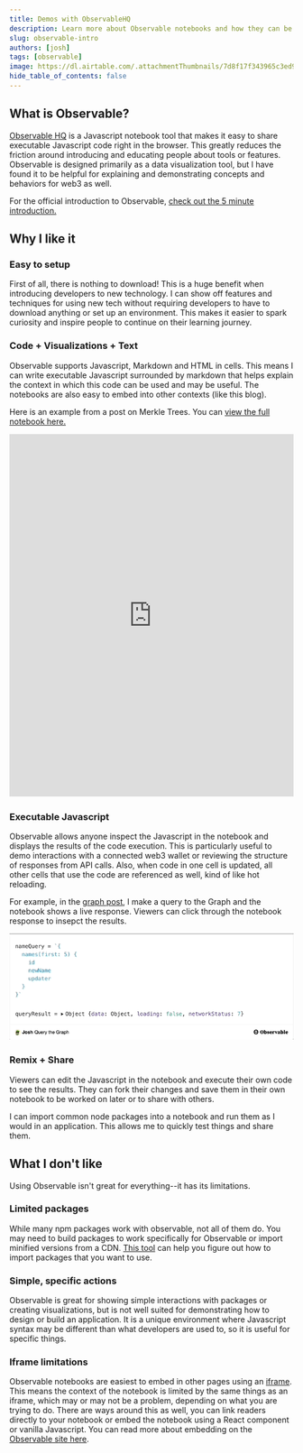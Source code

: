 ```yaml
---
title: Demos with ObservableHQ
description: Learn more about Observable notebooks and how they can be used in a blog
slug: observable-intro
authors: [josh]
tags: [observable]
image: https://dl.airtable.com/.attachmentThumbnails/7d8f17f343965c3ed93eafadc818c0f5/427cd0fe
hide_table_of_contents: false
---
```


## What is Observable?

[Observable HQ](https://observablehq.com/) is a Javascript notebook tool that makes it easy to share executable Javascript code right in the browser. This greatly reduces the friction around introducing and educating people about tools or features. Observable is designed primarily as a data visualization tool, but I have found it to be helpful for explaining and demonstrating concepts and behaviors for web3 as well.

For the official introduction to Observable, [check out the 5 minute introduction.](https://observablehq.com/@observablehq/five-minute-introduction?collection=@observablehq/introduction)

## Why I like it

### Easy to setup

First of all, there is nothing to download! This is a huge benefit when introducing developers to new technology. I can show off features and techniques for using new tech without requiring developers to have to download anything or set up an environment. This makes it easier to spark curiosity and inspire people to continue on their learning journey.

<!--truncate-->

### Code + Visualizations + Text

Observable supports Javascript, Markdown and HTML in cells. This means I can write executable Javascript surrounded by markdown that helps explain the context in which this code can be used and may be useful. The notebooks are also easy to embed into other contexts (like this blog).

Here is an example from a post on Merkle Trees. You can [view the full notebook here.](https://observablehq.com/@critesjosh/merkle-trees)

<iframe width="100%" height="643" frameborder="0" className="observable-notebook"
  src="https://observablehq.com/embed/@critesjosh/merkle-trees?cells=chart%2Cp1%2Cvisualize_heading"></iframe>

### Executable Javascript

Observable allows anyone inspect the Javascript in the notebook and displays the results of the code execution. This is particularly useful to demo interactions with a connected web3 wallet or reviewing the structure of responses from API calls. Also, when code in one cell is updated, all other cells that use the code are referenced as well, kind of like hot reloading.

For example, in the [graph post](../2021-11-18-using-the-graph/index.md), I make a query to the Graph and the notebook shows a live response. Viewers can click through the notebook response to insepct the results.

[![the graph query](query.gif)](https://observablehq.com/@critesjosh/query-the-graph)

### Remix + Share

Viewers can edit the Javascript in the notebook and execute their own code to see the results. They can fork their changes and save them in their own notebook to be worked on later or to share with others.

I can import common node packages into a notebook and run them as I would in an application. This allows me to quickly test things and share them.

## What I don't like

Using Observable isn't great for everything--it has its limitations.

### Limited packages

While many npm packages work with observable, not all of them do. You may need to build packages to work specifically for Observable or import minified versions from a CDN. [This tool](https://observablehq.com/@observablehq/module-require-debugger) can help you figure out how to import packages that you want to use.

### Simple, specific actions

Observable is great for showing simple interactions with packages or creating visualizations, but is not well suited for demonstrating how to design or build an application. It is a unique environment where Javascript syntax may be different than what developers are used to, so it is useful for specific things.

### Iframe limitations

Observable notebooks are easiest to embed in other pages using an [iframe](https://developer.mozilla.org/en-US/docs/Web/HTML/Element/iframe). This means the context of the notebook is limited by the same things as an iframe, which may or may not be a problem, depending on what you are trying to do. There are ways around this as well, you can link readers directly to your notebook or embed the notebook using a React component or vanilla Javascript. You can read more about embedding on the [Observable site here](https://observablehq.com/@observablehq/introduction-to-embedding).
